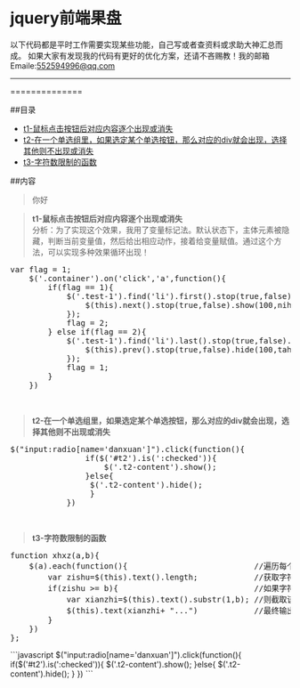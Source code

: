jquery前端果盘
==============
以下代码都是平时工作需要实现某些功能，自己写或者查资料或求助大神汇总而成。
如果大家有发现我的代码有更好的优化方案，还请不吝赐教！我的邮箱Emaile:552594996@qq.com
******
==============


##目录
* [t1-鼠标点击按钮后对应内容逐个出现或消失](#t1)
* [t2-在一个单选组里，如果选定某个单选按钮，那么对应的div就会出现，选择其他则不出现或消失](#t2)
* [t3-字符数限制的函数](#t3)

##内容
>你好
<blockquote>
<p>
<b id="t1">t1-鼠标点击按钮后对应内容逐个出现或消失</b><br>
分析：为了实现这个效果，我用了变量标记法。默认状态下，主体元素被隐藏，判断当前变量值，然后给出相应动作，接着给变量赋值。通过这个方法，可以实现多种效果循环出现！
</p>
</blockquote>
<div class="highlight highlight-javascript"><pre>
var flag = 1;
    $('.container').on('click','a',function(){
        if(flag == 1){
            $('.test-1').find('li').first().stop(true,false).show(100,function nihao(){
                $(this).next().stop(true,false).show(100,nihao)
            });
            flag = 2;
        } else if(flag == 2){
            $('.test-1').find('li').last().stop(true,false).hide(100,function tahao(){
                $(this).prev().stop(true,false).hide(100,tahao)
            });
            flag = 1;
        }
    })
</pre></div>
<br>
<blockquote>
<p>
<b id="t2">t2-在一个单选组里，如果选定某个单选按钮，那么对应的div就会出现，选择其他则不出现或消失</b>
</p>
</blockquote>
<div class="highlight highlight-javascript"><pre>
$("input:radio[name='danxuan']").click(function(){
                if($('#t2').is(':checked')){
                    $('.t2-content').show();
                }else{
                 $('.t2-content').hide();
                 }
            })
</pre></div>
<br>
<blockquote>
<p>
<b id="t3">t3-字符数限制的函数</b>
</p>
</blockquote>
<div class="highlight highlight-javascript"><pre>
function xhxz(a,b){
    $(a).each(function(){                           //遍历每个a元素
        var zishu=$(this).text().length;            //获取字符数
        if(zishu >= b){                             //如果字符数超过b
            var xianzhi=$(this).text().substr(1,b); //则截取该段文字的第2个字到第b个字（包含边界）之间的文本
            $(this).text(xianzhi+ "...")            //最终输出的文本
        }
    })
};
</pre></div>
```javascript
$("input:radio[name='danxuan']").click(function(){
                if($('#t2').is(':checked')){
                    $('.t2-content').show();
                }else{
                 $('.t2-content').hide();
                 }
            })
```
